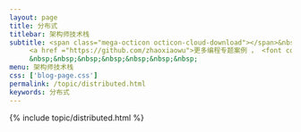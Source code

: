 ```yaml
---
layout: page
title: 分布式
titlebar: 架构师技术栈
subtitle: <span class="mega-octicon octicon-cloud-download"></span>&nbsp;&nbsp;
     <a href ="https://github.com/zhaoxiaowu">更多编程专题案例 ， <font color="#EB9439">点我</font>查看！</a><br/><br/>
     &nbsp;&nbsp;&nbsp;&nbsp;&nbsp;&nbsp;&nbsp;
menu: 架构师技术栈
css: ['blog-page.css']
permalink: /topic/distributed.html
keywords: 分布式
---
```


{% include topic/distributed.html %}